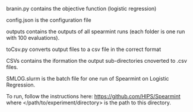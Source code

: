 branin.py contains the objective function (logistic regression)

config.json is the configuration file

outputs contains the outputs of all spearmint runs (each folder is one run with 100 evaluations). 

toCsv.py converts output files to a csv file in the correct format

CSVs contains the iformation the output sub-directories cnoverted to .csv files.

SMLOG.slurm is the batch file for one run of Spearmint on Logistic Regression.

To run, follow the instructions here: https://github.com/HIPS/Spearmint where </path/to/experiment/directory> is the path to this directory. 

